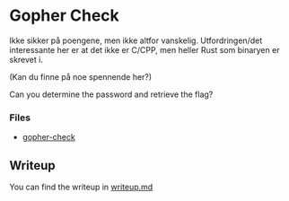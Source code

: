 # Gopher Check
Ikke sikker på poengene, men ikke altfor vanskelig.
Utfordringen/det interessante her er at det ikke er C/CPP,
men heller Rust som binaryen er skrevet i.

(Kan du finne på noe spennende her?)

Can you determine the password and retrieve the flag?

### Files

* [gopher-check](./gopher-check)


## Writeup
You can find the writeup in [writeup.md](./writeup.md)
